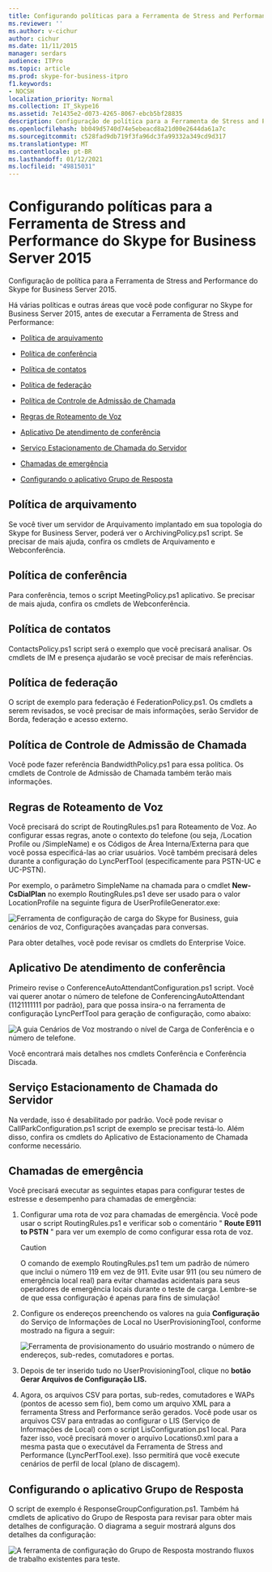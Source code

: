 ```yaml
---
title: Configurando políticas para a Ferramenta de Stress and Performance do Skype for Business Server 2015
ms.reviewer: ''
ms.author: v-cichur
author: cichur
ms.date: 11/11/2015
manager: serdars
audience: ITPro
ms.topic: article
ms.prod: skype-for-business-itpro
f1.keywords:
- NOCSH
localization_priority: Normal
ms.collection: IT_Skype16
ms.assetid: 7e1435e2-d073-4265-8067-ebcb5bf28835
description: Configuração de política para a Ferramenta de Stress and Performance do Skype for Business Server 2015.
ms.openlocfilehash: bb049d5740d74e5ebeacd8a21d00e2644da61a7c
ms.sourcegitcommit: c528fad9db719f3fa96dc3fa99332a349cd9d317
ms.translationtype: MT
ms.contentlocale: pt-BR
ms.lasthandoff: 01/12/2021
ms.locfileid: "49815031"
---
```

# <a name="configuring-policies-for-the-skype-for-business-server-2015-stress-and-performance-tool"></a>Configurando políticas para a Ferramenta de Stress and Performance do Skype for Business Server 2015
 
Configuração de política para a Ferramenta de Stress and Performance do Skype for Business Server 2015.
  
Há várias políticas e outras áreas que você pode configurar no Skype for Business Server 2015, antes de executar a Ferramenta de Stress and Performance:
  
- [Política de arquivamento](configuring-policies.md#ArchivingPolicy)
    
- [Política de conferência](configuring-policies.md#ConferencingPolicy)
    
- [Política de contatos](configuring-policies.md#ContactsPolicy)
    
- [Política de federação](configuring-policies.md#FederationPolicy)
    
- [Política de Controle de Admissão de Chamada](configuring-policies.md#CACPolicy)
    
- [Regras de Roteamento de Voz](configuring-policies.md#VoiceRoutingRules)
    
- [Aplicativo De atendimento de conferência](configuring-policies.md#ConfAttendantApp)
    
- [Serviço Estacionamento de Chamada do Servidor](configuring-policies.md#ServerCallParkServ)
    
- [Chamadas de emergência](configuring-policies.md#EmergencyCalls)
    
- [Configurando o aplicativo Grupo de Resposta](configuring-policies.md#ConfigResponseGroupApp)
    
## <a name="archiving-policy"></a>Política de arquivamento
<a name="ArchivingPolicy"> </a>

Se você tiver um servidor de Arquivamento implantado em sua topologia do Skype for Business Server, poderá ver o ArchivingPolicy.ps1 script. Se precisar de mais ajuda, confira os cmdlets de Arquivamento e Webconferência.
  
## <a name="conferencing-policy"></a>Política de conferência
<a name="ConferencingPolicy"> </a>

Para conferência, temos o script MeetingPolicy.ps1 aplicativo. Se precisar de mais ajuda, confira os cmdlets de Webconferência.
  
## <a name="contacts-policy"></a>Política de contatos
<a name="ContactsPolicy"> </a>

ContactsPolicy.ps1 script será o exemplo que você precisará analisar. Os cmdlets de IM e presença ajudarão se você precisar de mais referências.
  
## <a name="federation-policy"></a>Política de federação
<a name="FederationPolicy"> </a>

O script de exemplo para federação é FederationPolicy.ps1. Os cmdlets a serem revisados, se você precisar de mais informações, serão Servidor de Borda, federação e acesso externo.
  
## <a name="call-admission-control-policy"></a>Política de Controle de Admissão de Chamada
<a name="CACPolicy"> </a>

Você pode fazer referência BandwidthPolicy.ps1 para essa política. Os cmdlets de Controle de Admissão de Chamada também terão mais informações.
  
## <a name="voice-routing-rules"></a>Regras de Roteamento de Voz
<a name="VoiceRoutingRules"> </a>

Você precisará do script de RoutingRules.ps1 para Roteamento de Voz. Ao configurar essas regras, anote o contexto do telefone (ou seja, /Location Profile ou /SimpleName) e os Códigos de Área Interna/Externa para que você possa especificá-las ao criar usuários. Você também precisará deles durante a configuração do LyncPerfTool (especificamente para PSTN-UC e UC-PSTN).
  
Por exemplo, o parâmetro SimpleName na chamada para o cmdlet **New-CsDialPlan** no exemplo RoutingRules.ps1 deve ser usado para o valor LocationProfile na seguinte figura de UserProfileGenerator.exe:
  
![Ferramenta de configuração de carga do Skype for Business, guia cenários de voz, Configurações avançadas para conversas.](../../media/59f42e4e-8f1e-4d43-9ae2-9e6026191951.png)
  
Para obter detalhes, você pode revisar os cmdlets do Enterprise Voice.
  
## <a name="conference-attendant-application"></a>Aplicativo De atendimento de conferência
<a name="ConfAttendantApp"> </a>

Primeiro revise o ConferenceAutoAttendantConfiguration.ps1 script. Você vai querer anotar o número de telefone de ConferencingAutoAttendant (1121111111 por padrão), para que possa insira-o na ferramenta de configuração LyncPerfTool para geração de configuração, como abaixo:
  
![A guia Cenários de Voz mostrando o nível de Carga de Conferência e o número de telefone.](../../media/a3ea5fc0-8b3d-4842-b809-f137f470dbdc.png)
  
Você encontrará mais detalhes nos cmdlets Conferência e Conferência Discada.
  
## <a name="server-call-park-service"></a>Serviço Estacionamento de Chamada do Servidor
<a name="ServerCallParkServ"> </a>

Na verdade, isso é desabilitado por padrão. Você pode revisar o CallParkConfiguration.ps1 script de exemplo se precisar testá-lo. Além disso, confira os cmdlets do Aplicativo de Estacionamento de Chamada conforme necessário.
  
## <a name="emergency-calls"></a>Chamadas de emergência
<a name="EmergencyCalls"> </a>

Você precisará executar as seguintes etapas para configurar testes de estresse e desempenho para chamadas de emergência:
  
1. Configurar uma rota de voz para chamadas de emergência. Você pode usar o script RoutingRules.ps1 e verificar sob o comentário " **Route E911 to PSTN** " para ver um exemplo de como configurar essa rota de voz.
    
    > [!CAUTION]
    > O comando de exemplo RoutingRules.ps1 tem um padrão de número que inclui o número 119 em vez de 911. Evite usar 911 (ou seu número de emergência local real) para evitar chamadas acidentais para seus operadores de emergência locais durante o teste de carga. Lembre-se de que essa configuração é apenas para fins de simulação! 
  
2. Configure os endereços preenchendo os valores na guia **Configuração** do Serviço de Informações de Local no UserProvisioningTool, conforme mostrado na figura a seguir:
    
     ![Ferramenta de provisionamento do usuário mostrando o número de endereços, sub-redes, comutadores e portas.](../../media/ebe85a0c-750f-4301-97d4-d158a40ea98a.png)
  
3. Depois de ter inserido tudo no UserProvisioningTool, clique no **botão Gerar Arquivos de Configuração LIS.**
    
4. Agora, os arquivos CSV para portas, sub-redes, comutadores e WAPs (pontos de acesso sem fio), bem como um arquivo XML para a ferramenta Stress and Performance serão gerados. Você pode usar os arquivos CSV para entradas ao configurar o LIS (Serviço de Informações de Local) com o script LisConfiguration.ps1 local. Para fazer isso, você precisará mover o arquivo Locations0.xml para a mesma pasta que o executável da Ferramenta de Stress and Performance (LyncPerfTool.exe). Isso permitirá que você execute cenários de perfil de local (plano de discagem).
    
## <a name="configuring-response-group-application"></a>Configurando o aplicativo Grupo de Resposta
<a name="ConfigResponseGroupApp"> </a>

O script de exemplo é ResponseGroupConfiguration.ps1. Também há cmdlets de aplicativo do Grupo de Resposta para revisar para obter mais detalhes de configuração. O diagrama a seguir mostrará alguns dos detalhes da configuração:
  
![A ferramenta de configuração do Grupo de Resposta mostrando fluxos de trabalho existentes para teste.](../../media/e218a345-4813-4332-8cff-b48de05017ef.jpg)
  

